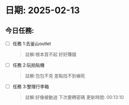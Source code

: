 # 日期: 2025-02-13
## 今日任務:
- [ ] 任務 1:去釜山outlet
  > 註解:根本買不起 好好賺錢
- [ ] 任務 2:玩拍貼機
  > 註解:包包不見 差點找不到嚇死
- [ ] 任務 3:整理行李箱
  > 註解:好像被動過 下次要轉密碼
更新時間: 00:13:10
